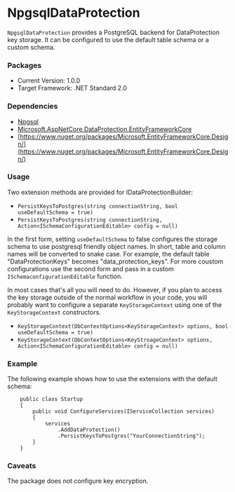 # NpgsqlDataProtection

`NpgsqlDataProtection` provides a PostgreSQL backend for DataProtection key storage. It
can be configured to use the default table schema or a custom schema.

### Packages

- Current Version: 1.0.0
- Target Framework: .NET Standard 2.0

### Dependencies

- [Npgsql](https://www.nuget.org/packages/Npgsql)
- [Microsoft.AspNetCore.DataProtection.EntityFrameworkCore](https://www.nuget.org/packages/Microsoft.AspNetCore.DataProtection.EntityFrameworkCore/)
- [https://www.nuget.org/packages/Microsoft.EntityFrameworkCore.Design/](https://www.nuget.org/packages/Microsoft.EntityFrameworkCore.Design/)

### Usage

Two extension methods are provided for IDataProtectionBuilder:

- `PersistKeysToPostgres(string connectionString, bool useDefaultSchema = true)`
- `PersistKeysToPostgres(string connectionString, Action<ISchemaConfigurationEditable> config = null)`

In the first form, setting `useDefaultSchema` to false configures the storage schema to use
postgresql friendly object names. In short, table and column names will be converted to 
snake case. For example, the default table "DataProtectionKeys" becomes "data\_protection\_keys". For more coustom configurations use the second form and pass in a custom `ISchemaconfigurationEditable` function.

In most cases that's all you will need to do. However, if you plan to access the key
storage outside of the normal workflow in your code, you will probably want to 
configure a separate `KeyStorageContext` using one of the `KeyStorageContext` constructors.

- `KeyStorageContext(DbContextOptions<KeyStorageContext> options, bool useDefaultSchema = true)`
- `KeyStorageContext(DbContextOptions<KeyStroageContext> options, Action<ISchemaConfigurationEditable> config = null)`

### Example

The following example shows how to use the extensions with the default schema:

        public class Startup
        {
            public void ConfigureServices(IServiceCollection services)
            {
                services
                    .AddDataProtection()
                    .PersistKeysToPostgres("YourConnectionString");
            }
        }

### Caveats

The package does not configure key encryption.
